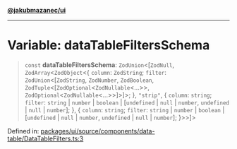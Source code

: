 [**@jakubmazanec/ui**](../README.md)

---

# Variable: dataTableFiltersSchema

> `const` **dataTableFiltersSchema**: `ZodUnion`\<\[`ZodNull`, `ZodArray`\<`ZodObject`\<\{ `column`:
> `ZodString`; `filter`: `ZodUnion`\<\[`ZodString`, `ZodNumber`, `ZodBoolean`,
> `ZodTuple`\<\[`ZodOptional`\<`ZodNullable`\<...\>\>,
> `ZodOptional`\<`ZodNullable`\<...\>\>\]\>\]\>; \}, `"strip"`, \{ `column`: `string`; `filter`:
> `string` \| `number` \| `boolean` \| \[`undefined` \| `null` \| `number`, `undefined` \| `null` \|
> `number`\]; \}, \{ `column`: `string`; `filter`: `string` \| `number` \| `boolean` \|
> \[`undefined` \| `null` \| `number`, `undefined` \| `null` \| `number`\]; \}\>\>\]\>

Defined in:
[packages/ui/source/components/data-table/DataTableFilters.ts:3](https://github.com/jakubmazanec/tools/blob/dd3219e5c9e39fb2c6c2fa06c4f20acd2118ac84/packages/ui/source/components/data-table/DataTableFilters.ts#L3)
